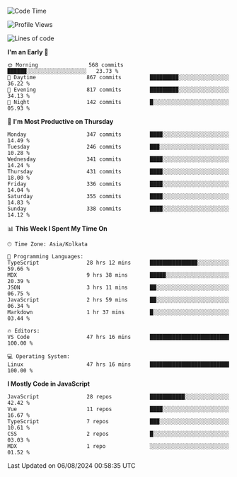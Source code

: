 <!--START_SECTION:waka-->
![Code Time](http://img.shields.io/badge/Code%20Time-1%2C102%20hrs%208%20mins-blue)

![Profile Views](http://img.shields.io/badge/Profile%20Views-71-blue)

![Lines of code](https://img.shields.io/badge/From%20Hello%20World%20I%27ve%20Written-1.9%20million%20lines%20of%20code-blue)

**I'm an Early 🐤** 

```text
🌞 Morning                568 commits         ██████░░░░░░░░░░░░░░░░░░░   23.73 % 
🌆 Daytime                867 commits         █████████░░░░░░░░░░░░░░░░   36.22 % 
🌃 Evening                817 commits         █████████░░░░░░░░░░░░░░░░   34.13 % 
🌙 Night                  142 commits         █░░░░░░░░░░░░░░░░░░░░░░░░   05.93 % 
```
📅 **I'm Most Productive on Thursday** 

```text
Monday                   347 commits         ████░░░░░░░░░░░░░░░░░░░░░   14.49 % 
Tuesday                  246 commits         ███░░░░░░░░░░░░░░░░░░░░░░   10.28 % 
Wednesday                341 commits         ████░░░░░░░░░░░░░░░░░░░░░   14.24 % 
Thursday                 431 commits         ████░░░░░░░░░░░░░░░░░░░░░   18.00 % 
Friday                   336 commits         ████░░░░░░░░░░░░░░░░░░░░░   14.04 % 
Saturday                 355 commits         ████░░░░░░░░░░░░░░░░░░░░░   14.83 % 
Sunday                   338 commits         ████░░░░░░░░░░░░░░░░░░░░░   14.12 % 
```


📊 **This Week I Spent My Time On** 

```text
🕑︎ Time Zone: Asia/Kolkata

💬 Programming Languages: 
TypeScript               28 hrs 12 mins      ███████████████░░░░░░░░░░   59.66 % 
MDX                      9 hrs 38 mins       █████░░░░░░░░░░░░░░░░░░░░   20.39 % 
JSON                     3 hrs 11 mins       ██░░░░░░░░░░░░░░░░░░░░░░░   06.75 % 
JavaScript               2 hrs 59 mins       ██░░░░░░░░░░░░░░░░░░░░░░░   06.34 % 
Markdown                 1 hr 37 mins        █░░░░░░░░░░░░░░░░░░░░░░░░   03.44 % 

🔥 Editors: 
VS Code                  47 hrs 16 mins      █████████████████████████   100.00 % 

💻 Operating System: 
Linux                    47 hrs 16 mins      █████████████████████████   100.00 % 
```

**I Mostly Code in JavaScript** 

```text
JavaScript               28 repos            ███████████░░░░░░░░░░░░░░   42.42 % 
Vue                      11 repos            ████░░░░░░░░░░░░░░░░░░░░░   16.67 % 
TypeScript               7 repos             ███░░░░░░░░░░░░░░░░░░░░░░   10.61 % 
CSS                      2 repos             █░░░░░░░░░░░░░░░░░░░░░░░░   03.03 % 
MDX                      1 repo              ░░░░░░░░░░░░░░░░░░░░░░░░░   01.52 % 
```




 Last Updated on 06/08/2024 00:58:35 UTC
<!--END_SECTION:waka-->
<!--
**bhishekprajapati/bhishekprajapati** is a ✨ _special_ ✨ repository because its `README.md` (this file) appears on your GitHub profile.

Here are some ideas to get you started:

- 🔭 I’m currently working on ...
- 🌱 I’m currently learning ...
- 👯 I’m looking to collaborate on ...
- 🤔 I’m looking for help with ...
- 💬 Ask me about ...
- 📫 How to reach me: ...
- 😄 Pronouns: ...
- ⚡ Fun fact: ...
-->
